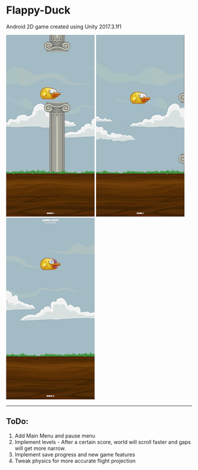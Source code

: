 # Flappy-Duck
Android 2D game created using Unity 2017.3.1f1

![alt text](./demo_images/flappydemo1.png "Randomly Generated Columns")   ![alt text](./demo_images/flappydemo2.png "Flapping Bird Animation")   ![alt text](./demo_images/flappydemo3.png "Dead Bird Game Over")

---
## ToDo:
1. Add Main Menu and pause menu
2. Implement levels - After a certain score, world will scroll faster and gaps will get more narrow.
3. Implement save progress and new game features
4. Tweak physics for more accurate flight projection